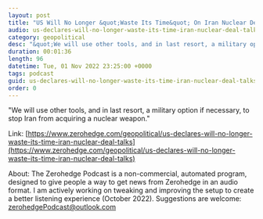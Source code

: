 ```yaml
---
layout: post
title: "US Will No Longer &quot;Waste Its Time&quot; On Iran Nuclear Deal Talks"
audio: us-declares-will-no-longer-waste-its-time-iran-nuclear-deal-talks-0
category: geopolitical
desc: "&quot;We will use other tools, and in last resort, a military option if necessary, to stop Iran from acquiring a nuclear weapon.&quot;"
duration: 00:01:36
length: 96
datetime: Tue, 01 Nov 2022 23:25:00 +0000
tags: podcast
guid: us-declares-will-no-longer-waste-its-time-iran-nuclear-deal-talks-0
order: 0
---
```

&quot;We will use other tools, and in last resort, a military option if necessary, to stop Iran from acquiring a nuclear weapon.&quot;

Link: [https://www.zerohedge.com/geopolitical/us-declares-will-no-longer-waste-its-time-iran-nuclear-deal-talks](https://www.zerohedge.com/geopolitical/us-declares-will-no-longer-waste-its-time-iran-nuclear-deal-talks)

About: The Zerohedge Podcast is a non-commercial, automated program, designed to give people a way to get news from Zerohedge in an audio format.  I am actively working on tweaking and improving the setup to create a better listening experience (October 2022).  Suggestions are welcome: [zerohedgePodcast@outlook.com](mailto:zerohedgePodcast@outlook.com)